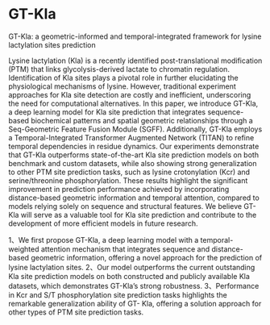 # GT-Kla
GT-Kla: a geometric-informed and temporal-integrated framework for lysine lactylation sites prediction

Lysine lactylation (Kla) is a recently identified post-translational modification (PTM) that links glycolysis-derived lactate to chromatin regulation. Identification of Kla sites plays a pivotal role in further elucidating the physiological mechanisms of lysine. However, traditional experiment approaches for Kla site detection are costly and inefficient, underscoring the need for computational alternatives. In this paper, we introduce GT-Kla, a deep learning model for Kla site prediction that integrates sequence-based biochemical patterns and spatial geometric relationships through a Seq-Geometric Feature Fusion Module (SGFF). Additionally, GT-Kla employs a Temporal-Integrated Transformer Augmented Network (TITAN) to refine temporal dependencies in residue dynamics. Our experiments demonstrate that GT-Kla outperforms state-of-the-art Kla site prediction models on both benchmark and custom datasets, while also showing strong generalization to other PTM site prediction tasks, such as lysine crotonylation (Kcr) and serine/threonine phosphorylation. These results highlight the significant improvement in prediction performance achieved by incorporating distance-based geometric information and temporal attention, compared to models relying solely on sequence and structural features. We believe GT-Kla will serve as a valuable tool for Kla site prediction and contribute to the development of more efficient models in future research.

1、We first propose GT-Kla, a deep learning model with
a temporal-weighted attention mechanism that integrates
sequence and distance-based geometric information, offering
a novel approach for the prediction of lysine lactylation
sites. 
2、Our model outperforms the current outstanding Kla
site prediction models on both constructed and publicly
available Kla datasets, which demonstrates GT-Kla’s strong
robustness.
3、Performance in Kcr and S/T phosphorylation site prediction
tasks highlights the remarkable generalization ability of GT-
Kla, offering a solution approach for other types of PTM site
prediction tasks.
